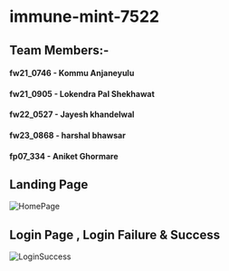 # immune-mint-7522

## Team Members:-

#### fw21_0746 - Kommu Anjaneyulu	
#### fw21_0905 - Lokendra Pal Shekhawat	
#### fw22_0527 - Jayesh khandelwal	
#### fw23_0868 - harshal bhawsar	
#### fp07_334  -  Aniket Ghormare


## Landing Page

![HomePage](https://user-images.githubusercontent.com/112637039/229421365-e7413c1a-7606-4add-be7a-a5d057fb716d.png)

## Login Page , Login Failure & Success

![LoginSuccess](https://user-images.githubusercontent.com/112637039/229421531-e6444bc8-322f-49e5-b8b6-c89345d3f57c.png)

